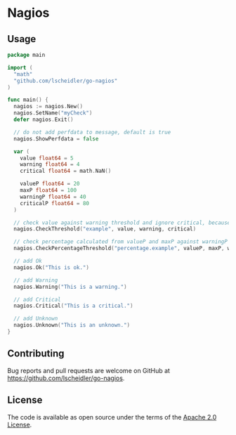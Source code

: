 # Nagios

## Usage

```go
package main

import (
  "math"
  "github.com/lscheidler/go-nagios"
)

func main() {
  nagios := nagios.New()
  nagios.SetName("myCheck")
  defer nagios.Exit()

  // do not add perfdata to message, default is true
  nagios.ShowPerfdata = false

  var (
    value float64 = 5
    warning float64 = 4
    critical float64 = math.NaN()

    valueP float64 = 20
    maxP float64 = 100
    warningP float64 = 40
    criticalP float64 = 80
  )

  // check value against warning threshold and ignore critical, because it is NaN
  nagios.CheckThreshold("example", value, warning, critical)

  // check percentage calculated from valueP and maxP against warningP and criticalP thresholds
  nagios.CheckPercentageThreshold("percentage.example", valueP, maxP, warningP, criticalP)

  // add Ok
  nagios.Ok("This is ok.")

  // add Warning
  nagios.Warning("This is a warning.")

  // add Critical
  nagios.Critical("This is a critical.")

  // add Unknown
  nagios.Unknown("This is an unknown.")
}
```

## Contributing

Bug reports and pull requests are welcome on GitHub at https://github.com/lscheidler/go-nagios.

## License

The code is available as open source under the terms of the [Apache 2.0 License](http://opensource.org/licenses/Apache-2.0).
